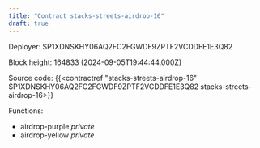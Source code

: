 ```yaml
---
title: "Contract stacks-streets-airdrop-16"
draft: true
---
```

Deployer: SP1XDNSKHY06AQ2FC2FGWDF9ZPTF2VCDDFE1E3Q82


 



Block height: 164833 (2024-09-05T19:44:44.000Z)

Source code: {{<contractref "stacks-streets-airdrop-16" SP1XDNSKHY06AQ2FC2FGWDF9ZPTF2VCDDFE1E3Q82 stacks-streets-airdrop-16>}}

Functions:

* airdrop-purple _private_
* airdrop-yellow _private_
